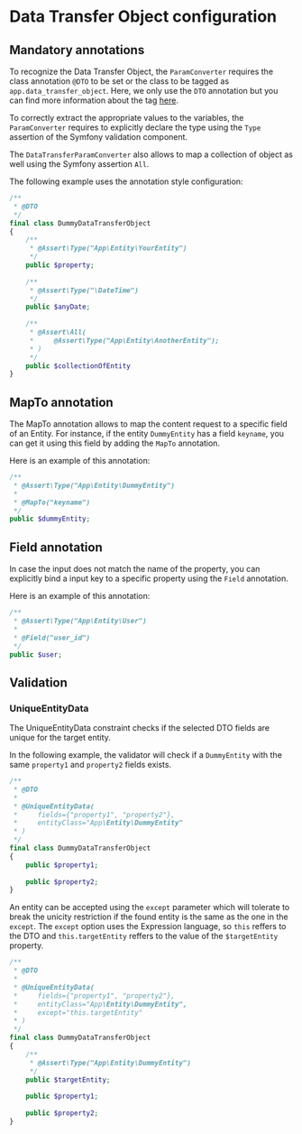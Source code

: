 # Data Transfer Object configuration

## Mandatory annotations

To recognize the Data Transfer Object, the `ParamConverter` requires the class annotation `@DTO` to be set or the class to be tagged as `app.data_transfer_object`. Here, we only use the `DTO` annotation but you can find more information about the tag [here](ParamConverter.md#tagged-dto).

To correctly extract the appropriate values to the variables, the `ParamConverter` requires to explicitly declare the type using the `Type` assertion of the Symfony validation component.

The `DataTransferParamConverter` also allows to map a collection of object as well using the Symfony assertion `All`.

The following example uses the annotation style configuration:

```php
/**
 * @DTO
 */
final class DummyDataTransferObject
{
    /**
     * @Assert\Type("App\Entity\YourEntity")
     */
    public $property;
    
    /**
     * @Assert\Type("\DateTime")
     */
    public $anyDate;
    
    /**
     * @Assert\All(
     *     @Assert\Type("App\Entity\AnotherEntity");
     * )
     */
    public $collectionOfEntity
}
```

## MapTo annotation

The MapTo annotation allows to map the content request to a specific field of an Entity. For instance, if the entity `DummyEntity` has a field `keyname`, you can get it using this field by adding the `MapTo` annotation.

Here is an example of this annotation:

```php
/**
 * @Assert\Type("App\Entity\DummyEntity")
 *
 * @MapTo("keyname")
 */
public $dummyEntity;
```


## Field annotation

In case the input does not match the name of the property, you can explicitly bind a input key to a specific property using the `Field` annotation.

Here is an example of this annotation:

```php
/**
 * @Assert\Type("App\Entity\User")
 *
 * @Field("user_id")
 */
public $user;
```

## Validation

### UniqueEntityData

The UniqueEntityData constraint checks if the selected DTO fields are unique for the target entity.

In the following example, the validator will check if a `DummyEntity` with the same `property1` and `property2` fields exists.

```php
/**
 * @DTO
 *
 * @UniqueEntityData(
 *     fields={"property1", "property2"},
 *     entityClass="App\Entity\DummyEntity"
 * )
 */
final class DummyDataTransferObject
{
    public $property1;
    
    public $property2;
}
```

An entity can be accepted using the `except` parameter which will tolerate to break the unicity restriction if the found entity is the same as the one in the `except`. The `except` option uses the Expression language, so `this` reffers to the DTO and `this.targetEntity` reffers to the value of the `$targetEntity` property.

```php
/**
 * @DTO
 *
 * @UniqueEntityData(
 *     fields={"property1", "property2"},
 *     entityClass="App\Entity\DummyEntity",
 *     except="this.targetEntity"
 * )
 */
final class DummyDataTransferObject
{
    /**
     * @Assert\Type("App\Entity\DummyEntity")
     */
    public $targetEntity;
    
    public $property1;
    
    public $property2;
}
```
